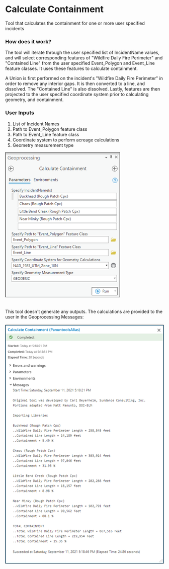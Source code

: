 # Calculate Containment

Tool that calculates the containment for one or more user specified incidents

### How does it work?

The tool will iterate through the user specified list of IncidentName values, and will select corresponding features of "Wildfire Daily Fire Perimeter" and "Contained Line" from the user specified Event_Polygon and Event_Line feature classes. It uses these features to calculate containment.

A Union is first performed on the incident's "Wildfire Daily Fire Perimeter" in order to remove any interior gaps. It is then converted to a line, and dissolved. The "Contained Line" is also dissolved. Lastly, features are then projected to the user specified coordinate system prior to calculating geometry, and containment.



### User Inputs

1. List of Incident Names
2. Path to Event_Polygon feature class
3. Path to Event_Line feature class
4. Coordinate system to perform acreage calculations
5. Geometry measurement type

![screenshot_CalculateContainment_1.png](/docs/screenshot_CalculateContainment_1.png?raw=true)
\
\
\
This tool doesn't generate any outputs. The calculations are provided to the user in the Geoprocessing Messages:
\
\
![screenshot_CalculateContainment_2.png](/docs/screenshot_CalculateContainment_2.png?raw=true)
